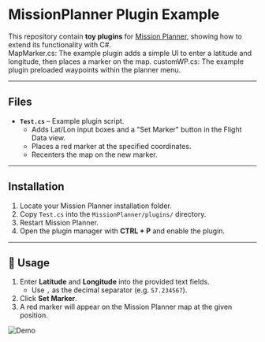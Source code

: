 # MissionPlanner Plugin Example

This repository contain **toy plugins** for [Mission Planner](https://ardupilot.org/planner/), showing how to extend its functionality with C#.  
MapMarker.cs: The example plugin adds a simple UI to enter a latitude and longitude, then places a marker on the map.
customWP.cs: The example plugin preloaded waypoints within the planner menu.

---

## Files

- **`Test.cs`** – Example plugin script.  
  - Adds Lat/Lon input boxes and a "Set Marker" button in the Flight Data view.  
  - Places a red marker at the specified coordinates.  
  - Recenters the map on the new marker.

---

## Installation

1. Locate your Mission Planner installation folder.  
2. Copy `Test.cs` into the `MissionPlanner/plugins/` directory.  
3. Restart Mission Planner.  
4. Open the plugin manager with **CTRL + P** and enable the plugin.

---

## 🚀 Usage

1. Enter **Latitude** and **Longitude** into the provided text fields.  
   - Use `,` as the decimal separator (e.g. `57.234567`).  
2. Click **Set Marker**.  
3. A red marker will appear on the Mission Planner map at the given position.

![Demo](plugin.gif)
